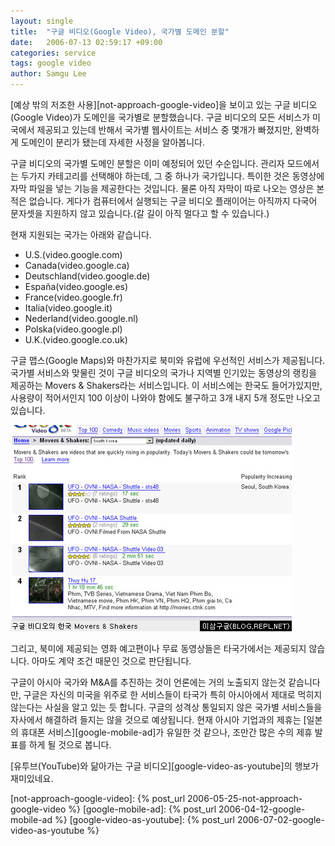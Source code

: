 ```yaml
---
layout: single
title:  "구글 비디오(Google Video), 국가별 도메인 분할"
date:   2006-07-13 02:59:17 +09:00
categories: service
tags: google video
author: Samgu Lee
---
```

[예상 밖의 저조한 사용][not-approach-google-video]을 보이고 있는 구글 비디오(Google Video)가 도메인을 국가별로 분할했습니다. 구글 비디오의 모든 서비스가 미국에서 제공되고 있는데 반해서 국가별 웹사이트는 서비스 중 몇개가 빠졌지만, 완벽하게 도메인이 분리가 됐는데 자세한 사정을 알아봅니다.

구글 비디오의 국가별 도메인 분할은 이미 예정되어 있던 수순입니다. 관리자 모드에서는 두가지 카테고리를 선택해야 하는데, 그 중 하나가 국가입니다. 특이한 것은 동영상에 자막 파일을 넣는 기능을 제공한다는 것입니다. 물론 아직 자막이 따로 나오는 영상은 본 적은 없습니다. 게다가 컴퓨터에서 실행되는 구글 비디오 플래이어는 아직까지 다국어 문자셋을 지원하지 않고 있습니다.(갈 길이 아직 멀다고 할 수 있습니다.)

현재 지원되는 국가는 아래와 같습니다.

- U.S.(video.google.com)
- Canada(video.google.ca)
- Deutschland(video.google.de)
- España(video.google.es)
- France(video.google.fr)
- Italia(video.google.it)
- Nederland(video.google.nl)
- Polska(video.google.pl)
- U.K.(video.google.co.uk)

구글 맵스(Google Maps)와 마찬가지로 북미와 유럽에 우선적인 서비스가 제공됩니다. 국가별 서비스와 맞물린 것이 구글 비디오의 국가나 지역별 인기있는 동영상의 랭킹을 제공하는 Movers & Shakers라는 서비스입니다. 이 서비스에는 한국도 들어가있지만, 사용량이 적어서인지 100 이상이 나와야 함에도 불구하고 3개 내지 5개 정도만 나오고 있습니다.

![구글 비디오 한국의 Mover & Shaker](/assets/gv_korea_mover_shaker.jpg)

그리고, 북미에 제공되는 영화 예고편이나 무료 동영상들은 타국가에서는 제공되지 않습니다. 아마도 계약 조건 때문인 것으로 판단됩니다.

구글이 아시아 국가와 M&A를 추진하는 것이 언론에는 거의 노출되지 않는것 같습니다만, 구글은 자신의 미국을 위주로 한 서비스들이 타국가 특히 아시아에서 제대로 먹히지 않는다는 사실을 알고 있는 듯 합니다. 구글의 성격상 통일되지 않은 국가별 서비스들을 자사에서 해결하려 들지는 않을 것으로 예상됩니다. 현재 아시아 기업과의 제휴는 [일본의 휴대폰 서비스][google-mobile-ad]가 유일한 것 같으나, 조만간 많은 수의 제휴 발표를 하게 될 것으로 봅니다.

[유투브(YouTube)와 닮아가는 구글 비디오][google-video-as-youtube]의 행보가 재미있네요.

[not-approach-google-video]: {% post_url 2006-05-25-not-approach-google-video %}
[google-mobile-ad]: {% post_url 2006-04-12-google-mobile-ad %}
[google-video-as-youtube]: {% post_url 2006-07-02-google-video-as-youtube %}

